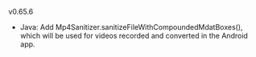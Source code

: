 v0.65.6

- Java: Add Mp4Sanitizer.sanitizeFileWithCompoundedMdatBoxes(), which will be
  used for videos recorded and converted in the Android app.
